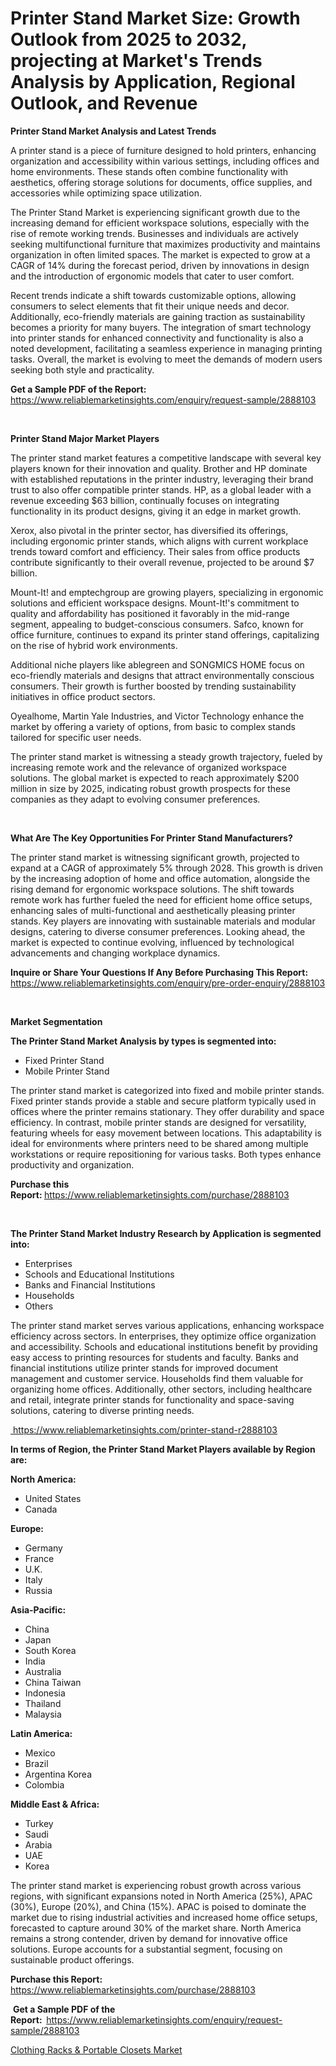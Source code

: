 <p><h1>Printer Stand Market Size: Growth Outlook from 2025 to 2032, projecting at Market's Trends Analysis by Application, Regional Outlook, and Revenue</h1></p><p><strong>Printer Stand Market Analysis and Latest Trends</strong></p>
<p><p>A printer stand is a piece of furniture designed to hold printers, enhancing organization and accessibility within various settings, including offices and home environments. These stands often combine functionality with aesthetics, offering storage solutions for documents, office supplies, and accessories while optimizing space utilization.</p><p>The Printer Stand Market is experiencing significant growth due to the increasing demand for efficient workspace solutions, especially with the rise of remote working trends. Businesses and individuals are actively seeking multifunctional furniture that maximizes productivity and maintains organization in often limited spaces. The market is expected to grow at a CAGR of 14% during the forecast period, driven by innovations in design and the introduction of ergonomic models that cater to user comfort.</p><p>Recent trends indicate a shift towards customizable options, allowing consumers to select elements that fit their unique needs and decor. Additionally, eco-friendly materials are gaining traction as sustainability becomes a priority for many buyers. The integration of smart technology into printer stands for enhanced connectivity and functionality is also a noted development, facilitating a seamless experience in managing printing tasks. Overall, the market is evolving to meet the demands of modern users seeking both style and practicality.</p></p>
<p><strong>Get a Sample PDF of the Report:&nbsp;</strong> <a href="https://www.reliablemarketinsights.com/enquiry/request-sample/2888103?utm_campaign=3065&utm_medium=2&utm_source=Github&utm_content=ia&utm_term=14032025&utm_id=printer-stand">https://www.reliablemarketinsights.com/enquiry/request-sample/2888103</a></p>
<p>&nbsp;</p>
<p><strong>Printer Stand Major Market Players</strong></p>
<p><p>The printer stand market features a competitive landscape with several key players known for their innovation and quality. Brother and HP dominate with established reputations in the printer industry, leveraging their brand trust to also offer compatible printer stands. HP, as a global leader with a revenue exceeding $63 billion, continually focuses on integrating functionality in its product designs, giving it an edge in market growth.</p><p>Xerox, also pivotal in the printer sector, has diversified its offerings, including ergonomic printer stands, which aligns with current workplace trends toward comfort and efficiency. Their sales from office products contribute significantly to their overall revenue, projected to be around $7 billion.</p><p>Mount-It! and emptechgroup are growing players, specializing in ergonomic solutions and efficient workspace designs. Mount-It!'s commitment to quality and affordability has positioned it favorably in the mid-range segment, appealing to budget-conscious consumers. Safco, known for office furniture, continues to expand its printer stand offerings, capitalizing on the rise of hybrid work environments.</p><p>Additional niche players like ablegreen and SONGMICS HOME focus on eco-friendly materials and designs that attract environmentally conscious consumers. Their growth is further boosted by trending sustainability initiatives in office product sectors. </p><p>Oyealhome, Martin Yale Industries, and Victor Technology enhance the market by offering a variety of options, from basic to complex stands tailored for specific user needs.</p><p>The printer stand market is witnessing a steady growth trajectory, fueled by increasing remote work and the relevance of organized workspace solutions. The global market is expected to reach approximately $200 million in size by 2025, indicating robust growth prospects for these companies as they adapt to evolving consumer preferences.</p></p>
<p>&nbsp;</p>
<p><strong>What Are The Key Opportunities For Printer Stand Manufacturers?</strong></p>
<p><p>The printer stand market is witnessing significant growth, projected to expand at a CAGR of approximately 5% through 2028. This growth is driven by the increasing adoption of home and office automation, alongside the rising demand for ergonomic workspace solutions. The shift towards remote work has further fueled the need for efficient home office setups, enhancing sales of multi-functional and aesthetically pleasing printer stands. Key players are innovating with sustainable materials and modular designs, catering to diverse consumer preferences. Looking ahead, the market is expected to continue evolving, influenced by technological advancements and changing workplace dynamics.</p></p>
<p><strong>Inquire or Share Your Questions If Any Before Purchasing This Report:</strong> <a href="https://www.reliablemarketinsights.com/enquiry/pre-order-enquiry/2888103?utm_campaign=3065&utm_medium=2&utm_source=Github&utm_content=ia&utm_term=14032025&utm_id=printer-stand">https://www.reliablemarketinsights.com/enquiry/pre-order-enquiry/2888103</a></p>
<p>&nbsp;</p>
<p><strong>Market Segmentation</strong></p>
<p><strong>The Printer Stand Market Analysis by types is segmented into:</strong></p>
<p><ul><li>Fixed Printer Stand</li><li>Mobile Printer Stand</li></ul></p>
<p><p>The printer stand market is categorized into fixed and mobile printer stands. Fixed printer stands provide a stable and secure platform typically used in offices where the printer remains stationary. They offer durability and space efficiency. In contrast, mobile printer stands are designed for versatility, featuring wheels for easy movement between locations. This adaptability is ideal for environments where printers need to be shared among multiple workstations or require repositioning for various tasks. Both types enhance productivity and organization.</p></p>
<p><strong>Purchase this Report:&nbsp;</strong><a href="https://www.reliablemarketinsights.com/purchase/2888103?utm_campaign=3065&utm_medium=2&utm_source=Github&utm_content=ia&utm_term=14032025&utm_id=printer-stand">https://www.reliablemarketinsights.com/purchase/2888103</a></p>
<p>&nbsp;</p>
<p><strong>The Printer Stand Market Industry Research by Application is segmented into:</strong></p>
<p><ul><li>Enterprises</li><li>Schools and Educational Institutions</li><li>Banks and Financial Institutions</li><li>Households</li><li>Others</li></ul></p>
<p><p>The printer stand market serves various applications, enhancing workspace efficiency across sectors. In enterprises, they optimize office organization and accessibility. Schools and educational institutions benefit by providing easy access to printing resources for students and faculty. Banks and financial institutions utilize printer stands for improved document management and customer service. Households find them valuable for organizing home offices. Additionally, other sectors, including healthcare and retail, integrate printer stands for functionality and space-saving solutions, catering to diverse printing needs.</p></p>
<p><a href="https://www.reliablemarketinsights.com/printer-stand-r2888103?utm_campaign=3065&utm_medium=2&utm_source=Github&utm_content=ia&utm_term=14032025&utm_id=printer-stand">&nbsp;https://www.reliablemarketinsights.com/printer-stand-r2888103</a></p>
<p><strong>In terms of Region, the Printer Stand Market Players available by Region are:</strong></p>
<p>
    <p> <strong> North America: </strong>
        <ul>
            <li>United States</li>
            <li>Canada</li>
        </ul>
        </p> 
    <p> <strong> Europe: </strong>
        <ul>
            <li>Germany</li>
            <li>France</li>
            <li>U.K.</li>
            <li>Italy</li>
            <li>Russia</li>
        </ul>
        </p> 
    <p> <strong> Asia-Pacific: </strong>
        <ul>
            <li>China</li>
            <li>Japan</li>
            <li>South Korea</li>
            <li>India</li>
            <li>Australia</li>
            <li>China Taiwan</li>
            <li>Indonesia</li>
            <li>Thailand</li>
            <li>Malaysia</li>
        </ul>
        </p> 
    <p> <strong> Latin America: </strong>
        <ul>
            <li>Mexico</li>
            <li>Brazil</li>
            <li>Argentina Korea</li>
            <li>Colombia</li>
        </ul>
        </p> 
    <p> <strong> Middle East & Africa: </strong>
        <ul>
            <li>Turkey</li>
            <li>Saudi</li>
            <li>Arabia</li>
            <li>UAE</li>
            <li>Korea</li>
        </ul>
    </p>
    </p>
<p><p>The printer stand market is experiencing robust growth across various regions, with significant expansions noted in North America (25%), APAC (30%), Europe (20%), and China (15%). APAC is poised to dominate the market due to rising industrial activities and increased home office setups, forecasted to capture around 30% of the market share. North America remains a strong contender, driven by demand for innovative office solutions. Europe accounts for a substantial segment, focusing on sustainable product offerings.</p></p>
<p><strong>Purchase this Report: </strong><a href="https://www.reliablemarketinsights.com/purchase/2888103?utm_campaign=3065&utm_medium=2&utm_source=Github&utm_content=ia&utm_term=14032025&utm_id=printer-stand">https://www.reliablemarketinsights.com/purchase/2888103</a></p>
<p>&nbsp;<strong>Get a Sample PDF of the Report:&nbsp;&nbsp;</strong><a href="https://www.reliablemarketinsights.com/enquiry/request-sample/2888103?utm_campaign=3065&utm_medium=2&utm_source=Github&utm_content=ia&utm_term=14032025&utm_id=printer-stand">https://www.reliablemarketinsights.com/enquiry/request-sample/2888103</a></p>
<p><strong></strong></p>
<p><p><a href="https://github.com/djarixneoza/Market-Research-Report-List-1/blob/main/clothing-racks-portable-closets-market.md?utm_campaign=3065&utm_medium=2&utm_source=Github&utm_content=ia&utm_term=14032025&utm_id=printer-stand">Clothing Racks & Portable Closets Market</a></p></p>